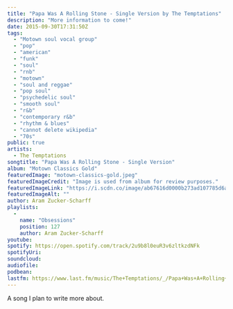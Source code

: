 ```yaml
---
title: "Papa Was A Rolling Stone - Single Version by The Temptations"
description: "More information to come!"
date: 2015-09-30T17:31:50Z
tags:
  - "Motown soul vocal group"
  - "pop"
  - "american"
  - "funk"
  - "soul"
  - "rnb"
  - "motown"
  - "soul and reggae"
  - "pop soul"
  - "psychedelic soul"
  - "smooth soul"
  - "r&b"
  - "contemporary r&b"
  - "rhythm & blues"
  - "cannot delete wikipedia"
  - "70s"
public: true
artists:
  - The Temptations
songtitle: "Papa Was A Rolling Stone - Single Version"
album: "Motown Classics Gold"
featuredImage: "motown-classics-gold.jpeg"
featuredImageCredit: "Image is used from album for review purposes."
featuredImageLink: "https://i.scdn.co/image/ab67616d0000b273ad107785d6a9e6219626bb9d"
featuredImageAlt: ""
author: Aram Zucker-Scharff
playlists:
  -
    name: "Obsessions"
    position: 127
    author: Aram Zucker-Scharff
youtube: 
spotify: https://open.spotify.com/track/2u9b8l0euR3v6zltkzdNFk
spotifyUri: 
soundcloud:
audiofile:
podbean:
lastfm: https://www.last.fm/music/The+Temptations/_/Papa+Was+A+Rolling+Stone+-+Single+Version
---
```


A song I plan to write more about.
		